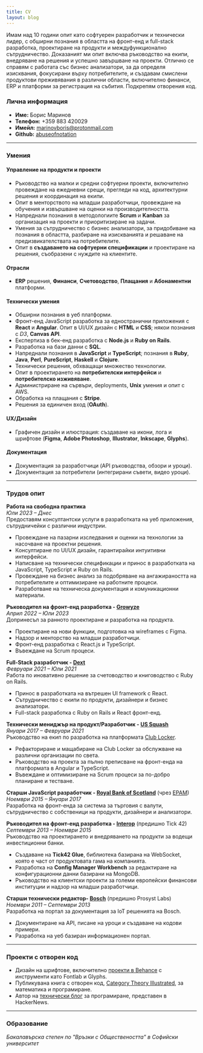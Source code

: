 ```yaml
---
title: CV
layout: blog
---
```


Имам над 10 години опит като софтуерен разработчик и технически лидер, с обширни познания в областта на фронт-енд и full-stack разработка, проектиране на продукти и междуфункционално сътрудничество. Доказаният ми опит включва ръководство на екипи, внедряване на решения и успешно завършване на проекти. Отлично се справям с работата със бизнес анализатори, за да определя изисквания, фокусирани върху потребителите, и създавам смислени продуктови преживявания в различни области, включително финанси, ERP и платформи за регистрация на събития. Подкрепям отворения код.

### Лична информация

- **Име:** Борис Маринов
- **Телефон:** +359 883 420029
- **Имейл:** [marinovboris@protonmail.com](mailto:marinovboris@protonmail.com)
- **Github:** [abuseofnotation](https://github.com/abuseofnotation)

---

### Умения

#### Управление на продукти и проекти

- Ръководство на малки и средни софтуерни проекти, включително провеждане на ежедневни срещи, прегледи на код, архитектурни решения и координация на екипи.
- Опит в менторството на младши разработчици, провеждане на обучения и извършване на оценки на производителността.
- Напреднали познания в методологиите **Scrum** и **Kanban** за организация на проекти и приоритизиране на задачи.
- Умения за сътрудничество с бизнес анализатори, за придобиване на познания в областта, разбиране на изискванията и решаване на предизвикателствата на потребителите.
- Опит в **създаването на софтуерни спецификации** и проектиране на решения, съобразени с нуждите на клиентите.

#### Отрасли

- **ERP** решения, **Финанси**, **Счетоводство**, **Плащания** и **Абонаментни** платформи.

#### Технически умения

- Обширни познания в уеб платформи.
- Фронт-енд JavaScript разработка за едностранични приложения с **React** и **Angular**. Опит в UI/UX дизайн с **HTML** и **CSS**; някои познания с _D3_, **Canvas API**.
- Експертиза в бек-енд разработка с **Node.js** и **Ruby on Rails**.
- Разработка на бази данни с **SQL**.
- Напреднали познания в **JavaScript** и **TypeScript**; познания в **Ruby**, **Java**, **Perl**, **PureScript**, **Haskell** и **Clojure**.
- Технически решения, обхващащи множество технологии.
- Опит в проектирането на **потребителски интерфейси** и **потребителско изживяване**.
- Администриране на сървъри, deployments, **Unix** умения и опит с AWS.
- Обработка на плащания с **Stripe**.
- Решения за единичен вход (**OAuth**).

#### UX/Дизайн

- Графичен дизайн и илюстрация: създаване на икони, лога и шрифтове (**Figma**, **Adobe Photoshop**, **Illustrator**, **Inkscape**, **Glyphs**).

#### Документация

- Документация за разработчици (API ръководства, обзори и уроци).
- Документация за потребители (интегрирани съвети, видео уроци).

---

### Трудов опит

**Работа на свободна практика**  
_Юли 2023 – Днес_  
Предоставям консултантски услуги в разработката на уеб приложения, сътрудничейки с различни индустрии.

- Провеждане на пазарни изследвания и оценки на технологии за насочване на проектни решения.
- Консултиране по UI/UX дизайн, гарантирайки интуитивни интерфейси.
- Написване на технически спецификации и принос в разработката на JavaScript, TypeScript и Ruby on Rails.
- Провеждане на бизнес анализ за подобряване на ангажираността на потребителите и оптимизиране на работните процеси.
- Разработване на техническа документация и комуникационни материали.

**Ръководител на фронт-енд разработка - [Growyze](https://www.growyze.com/)**  
_Април 2022 – Юли 2023_  
Допринесъл за ранното проектиране и разработка на продукта.

- Проектиране на нови функции, подготовка на wireframes с Figma.
- Надзор и менторство на младши разработчици.
- Фронт-енд разработка с React.js и TypeScript.
- Въвеждане на Scrum процеси.

**Full-Stack разработчик - [Dext](https://dext.com/)**  
_Февруари 2021 – Юли 2021_  
Работа по иновативно решение за счетоводство и книговодство с Ruby on Rails.

- Принос в разработката на вътрешен UI framework с React.
- Сътрудничество с екипи по продукти, дизайнери и бизнес анализатори.
- Full-stack разработка с Ruby on Rails и React фронт-енд.

**Технически мениджър на продукт/Разработчик - [US Squash](https://www.ussquash.org/)**  
_Януари 2017 – Февруари 2021_  
Ръководство на екип по разработка на платформата [Club Locker](https://about.clublocker.com/).

- Рефакториране и мащабиране на Club Locker за обслужване на различни организации по света.
- Ръководство на проекта за пълно преписване на фронт-енда на платформата в Angular и TypeScript.
- Въвеждане и оптимизиране на Scrum процеси за по-добро планиране и тестване.

**Старши JavaScript разработчик - [Royal Bank of Scotland](http://personal.rbs.co.uk/)** (чрез [EPAM](https://www.epam.com/))  
_Ноември 2015 – Януари 2017_  
Разработка на фронт-енда за система за търговия с валути, сътрудничество с собственици на продукти, дизайнери и анализатори.

**Ръководител на фронт-енд разработка - [Interop](https://interop.io/)** (предишно Tick 42)  
_Септември 2013 – Ноември 2015_  
Ръководство на проектирането и внедряването на продукти за водещи инвестиционни банки.

- Създаване на **Tick42 Glue**, библиотека базирана на WebSocket, която е част от продуктовата гама на компанията.
- Разработка на **Config Manager Workbench** за редактиране на конфигурационни данни базирани на MongoDB.
- Ръководство на клиентски проекти за големи европейски финансови институции и надзор на младши разработчици.

**Старши технически редактор- [Bosch](https://www.bosch-si.com/iot-platform/iot-platform/gateway/software.html)** (предишно Prosyst Labs)  
_Ноември 2011 – Септември 2013_  
Разработка на портал за документация за IoT решенията на Bosch.

- Документиране на API, писане на уроци и създаване на кодови примери.
- Разработка на уеб базиран информационен портал.

---

### Проекти с отворен код

- Дизайн на шрифтове, включително [проекти в Behance](https://www.behance.net/evolutionfonts/) с инструменти като Fontlab и Glyphs.
- Публикувана книга с отворен код, [Category Theory Illustrated](https://abuseofnotation.github.io/category-theory-illustrated/), за математика и програмиране.
- Автор на [технически блог](https://abuseofnotation.github.io/blog/) за програмиране, представен в HackerNews.

---

### Образование

_Бакалавърска степен по "Връзки с Обществеността" в Софийски университет_
